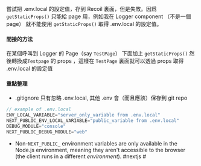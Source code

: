 嘗試把 .env.local 的設定值，存到 Recoil 裏面，但是失敗。因爲
`getStaticProps()` 只能給 page 用，例如我在 Logger component （不是一個 page）
就不能使用 `getStaticProps()` 取得 .env.local 的設定值。

#### 間接的方法
在某個呼叫到 Logger 的 Page（say  `TestPage`） 下面加上 `getStaticProps()` 然後轉換成`Testpage` 的 props ，這樣在 `TestPage` 裏面就可以透過 props 取得 .env.local 的設定值

#### 重點整理
-  .gitignore 只有忽略 .env.local, 其他 .env 會（而且應該）保存到 git repo
```js
// example of .env.local
ENV_LOCAL_VARIABLE="server_only_variable from .env.local"
NEXT_PUBLIC_ENV_LOCAL_VARIABLE="public_variable from .env.local"
DEBUG_MODULE="console"
NEXT_PUBLIC_DEBUG_MODULE="web"
```

- Non-`NEXT_PUBLIC_` environment variables are only available in the Node.js environment, meaning they aren't accessible to the browser (the client runs in a different _environment_).
#nextjs #
